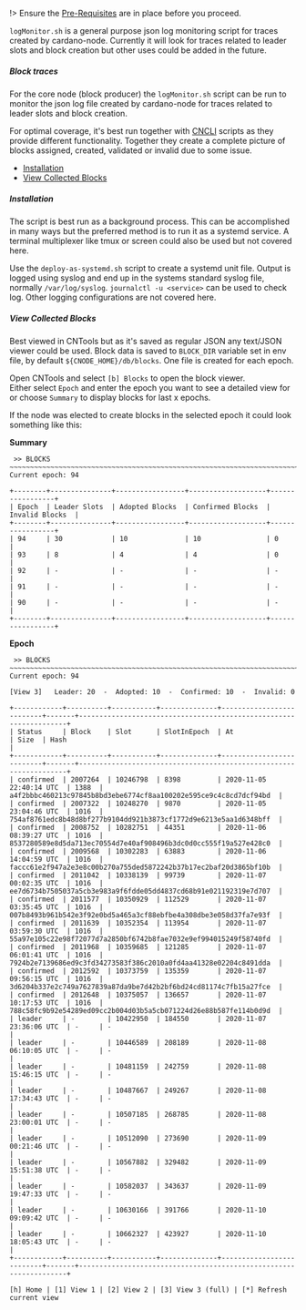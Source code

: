 !> Ensure the [Pre-Requisites](basics.md#pre-requisites) are in place before you proceed.

`logMonitor.sh` is a general purpose json log monitoring script for traces created by cardano-node. Currently it will look for traces related to leader slots and block creation but other uses could be added in the future. 

##### Block traces
For the core node (block producer) the `logMonitor.sh` script can be run to monitor the json log file created by cardano-node for traces related to leader slots and block creation.   

For optimal coverage, it's best run together with [CNCLI](Scripts/cncli.md) scripts as they provide different functionality. Together they create a complete picture of blocks assigned, created, validated or invalid due to some issue. 

* [Installation](#installation)
* [View Collected Blocks](#view-collected-blocks)

##### Installation
The script is best run as a background process. This can be accomplished in many ways but the preferred method is to run it as a systemd service. A terminal multiplexer like tmux or screen could also be used but not covered here.

Use the `deploy-as-systemd.sh` script to create a systemd unit file.
Output is logged using syslog and end up in the systems standard syslog file, normally `/var/log/syslog`. `journalctl -u <service>` can be used to check log. Other logging configurations are not covered here. 

##### View Collected Blocks
Best viewed in CNTools but as it's saved as regular JSON any text/JSON viewer could be used. Block data is saved to `BLOCK_DIR` variable set in env file, by default `${CNODE_HOME}/db/blocks`. One file is created for each epoch. 

Open CNTools and select `[b] Blocks` to open the block viewer.  
Either select `Epoch` and enter the epoch you want to see a detailed view for or choose `Summary` to display blocks for last x epochs.

If the node was elected to create blocks in the selected epoch it could look something like this:

**Summary**
```
 >> BLOCKS
~~~~~~~~~~~~~~~~~~~~~~~~~~~~~~~~~~~~~~~~~~~~~~~~~~~~~~~~~~~~~~~~~~~~~~~~~~~~~~~~~~~~
Current epoch: 94

+--------+---------------+-----------------+-------------------+-----------------+
| Epoch  | Leader Slots  | Adopted Blocks  | Confirmed Blocks  | Invalid Blocks  |
+--------+---------------+-----------------+-------------------+-----------------+
| 94     | 30            | 10              | 10                | 0               |
| 93     | 8             | 4               | 4                 | 0               |
| 92     | -             | -               | -                 | -               |
| 91     | -             | -               | -                 | -               |
| 90     | -             | -               | -                 | -               |
+--------+---------------+-----------------+-------------------+-----------------+
```
**Epoch**
```
 >> BLOCKS
~~~~~~~~~~~~~~~~~~~~~~~~~~~~~~~~~~~~~~~~~~~~~~~~~~~~~~~~~~~~~~~~~~~~~~~~~~~~~~~~~~~~
Current epoch: 94

[View 3]   Leader: 20  -  Adopted: 10  -  Confirmed: 10  -  Invalid: 0

+------------+----------+-----------+--------------+--------------------------+-------+-------------------------------------------------------------------+
| Status     | Block    | Slot      | SlotInEpoch  | At                       | Size  | Hash                                                              |
+------------+----------+-----------+--------------+--------------------------+-------+-------------------------------------------------------------------+
| confirmed  | 2007264  | 10246798  | 8398         | 2020-11-05 22:40:14 UTC  | 1388  | a4f2bbbc460213c97845b8bd3ebe6774cf8aa100202e595ce9c4c8cd7dcf94bd  |
| confirmed  | 2007322  | 10248270  | 9870         | 2020-11-05 23:04:46 UTC  | 1016  | 754af8761edc8b48d8bf277b9104dd921b3873cf1772d9e6213e5aa1d6348bff  |
| confirmed  | 2008752  | 10282751  | 44351        | 2020-11-06 08:39:27 UTC  | 1016  | 8537280589e8d5da713ec70554d7e40af908496b3dc0d0cc555f19a527e428c0  |
| confirmed  | 2009568  | 10302283  | 63883        | 2020-11-06 14:04:59 UTC  | 1016  | faccc61e2f947a2e3e8c00b270a755ded5872242b37b17ec2baf20d3865bf10b  |
| confirmed  | 2011042  | 10338139  | 99739        | 2020-11-07 00:02:35 UTC  | 1016  | ee7d6734b7505037a5cb3e983a9f6fdde05dd4837cd68b91e021192319e7d707  |
| confirmed  | 2011577  | 10350929  | 112529       | 2020-11-07 03:35:45 UTC  | 1016  | 007b8493b961b542e3f92e0bd5a465a3cf88ebfbe4a308dbe3e058d37fa7e93f  |
| confirmed  | 2011639  | 10352354  | 113954       | 2020-11-07 03:59:30 UTC  | 1016  | 55a97e105c22e98f72077d7a2850bf6742b8fae7032e9ef994015249f58740fd  |
| confirmed  | 2011968  | 10359685  | 121285       | 2020-11-07 06:01:41 UTC  | 1016  | 7924b2e7139686ed9c3fd34273583f386c2010a0fd4aa41328e02204c8491dda  |
| confirmed  | 2012592  | 10373759  | 135359       | 2020-11-07 09:56:15 UTC  | 1016  | 3d6204b337e2c749a7627839a87da9be7d42b2bf6bd24cd81174c7fb15a27fce  |
| confirmed  | 2012648  | 10375057  | 136657       | 2020-11-07 10:17:53 UTC  | 1016  | 788c58fc9b92e54289ed09cc2b004d03b5a5cb071224d26e88b587fe114b0d9d  |
| leader     | -        | 10422950  | 184550       | 2020-11-07 23:36:06 UTC  | -     | -                                                                 |
| leader     | -        | 10446589  | 208189       | 2020-11-08 06:10:05 UTC  | -     | -                                                                 |
| leader     | -        | 10481159  | 242759       | 2020-11-08 15:46:15 UTC  | -     | -                                                                 |
| leader     | -        | 10487667  | 249267       | 2020-11-08 17:34:43 UTC  | -     | -                                                                 |
| leader     | -        | 10507185  | 268785       | 2020-11-08 23:00:01 UTC  | -     | -                                                                 |
| leader     | -        | 10512090  | 273690       | 2020-11-09 00:21:46 UTC  | -     | -                                                                 |
| leader     | -        | 10567882  | 329482       | 2020-11-09 15:51:38 UTC  | -     | -                                                                 |
| leader     | -        | 10582037  | 343637       | 2020-11-09 19:47:33 UTC  | -     | -                                                                 |
| leader     | -        | 10630166  | 391766       | 2020-11-10 09:09:42 UTC  | -     | -                                                                 |
| leader     | -        | 10662327  | 423927       | 2020-11-10 18:05:43 UTC  | -     | -                                                                 |
+------------+----------+-----------+--------------+--------------------------+-------+-------------------------------------------------------------------+

[h] Home | [1] View 1 | [2] View 2 | [3] View 3 (full) | [*] Refresh current view
```
